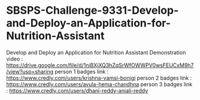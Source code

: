 # SBSPS-Challenge-9331-Develop-and-Deploy-an-Application-for-Nutrition-Assistant
Develop and Deploy an Application for Nutrition Assistant
Demonstration video : https://drive.google.com/file/d/1niBXjXQ3hZqSrWfOWWPV0wsFEUCxM9h7/view?usp=sharing
person 1 badges link : https://www.credly.com/users/krishna-vamsi-bonigi
person 2 badges link : https://www.credly.com/users/avula-hema-chandhna
person 3 badges link : https://www.credly.com/users/dhani-reddy-anjali-reddy
